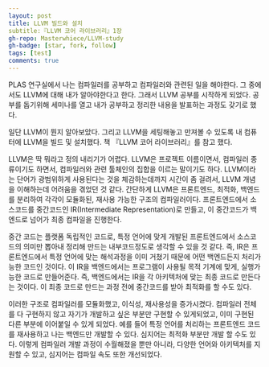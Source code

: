 ```yaml
---
layout: post
title: LLVM 빌드와 설치
subtitle:『LLVM 코어 라이브러리』1장
gh-repo: Masterwhiece/LLVM-study
gh-badge: [star, fork, follow]
tags: [test]
comments: true
---
```


PLAS 연구실에서 나는 컴파일러를 공부하고 컴파일러와 관련된 일을 해야한다. 그 중에서도 LLVM에 대해 내가 알아야한다고 한다. 그래서 LLVM 공부를 시작하게 되었다. 공부를 돕기위해 세미나를 열고 내가 공부하고 정리한 내용을 발표하는 과정도 갖기로 했다.

일단 LLVM이 뭔지 알아보았다. 그리고 LLVM을 세팅해놓고 만져볼 수 있도록 내 컴퓨터에 LLVM을 빌드 및 설치했다. 책 『LLVM 코어 라이브러리』를 참고 했다.

LLVM은 딱 뭐라고 정의 내리기가 어렵다. LLVM은 프로젝트 이름이면서, 컴파일러 종류이기도 하면서, 컴파일러와 관련 툴체인의 집합을 이르는 말이기도 하다. LLVM이라는 단어가 광범위하게 사용된다는 것을 체감하는데까지 시간이 좀 걸려서, LLVM 개념을 이해하는데 어려움을 겪었던 것 같다.
간단하게 LLVM은 프론트엔드, 최적화, 백엔드를 분리하여 각각이 모듈화된, 재사용 가능한 구조의 컴파일러이다. 프론트엔드에서 소스코드를 중간코드인 IR(Intermediate Representation)로 만들고, 이 중간코드가 백엔드로 넘어가 최종 컴파일을 진행한다.

중간 코드는 플랫폼 독립적인 코드로, 특정 언어에 맞게 개발된 프론트엔드에서 소스코드의 의미만 뽑아내 정리해 만드는 내부코드정도로 생각할 수 있을 것 같다. 즉, IR은 프론트엔드에서 특정 언어에 맞는 해석과정을 이미 거쳤기 때문에 어떤 백엔드든지 처리가능한 코드인 것이다.
이 IR을 백엔드에서는 프로그램이 사용될 목적 기계에 맞게, 실행가능한 코드로 만들어준다. 즉, 백엔드에서는 IR을 각 아키텍처에 맞는 최종 코드로 만든다는 것이다. 이 최종 코드로 만드는 과정 전에 중간코드를 받아 최적화를 할 수도 있다.

이러한 구조로 컴파일러를 모듈화했고, 이식성, 재사용성을 증가시켰다. 컴파일러 전체를 다 구현하지 않고 자기가 개발하고 싶은 부분만 구현할 수 있게되었고, 이미 구현된 다른 부분에 이어붙일 수 있게 되었다. 예를 들어 특정 언어를 처리하는 프론트엔드 코드를 재사용하고 나는 백엔드만 개발할 수 있다. 심지어는 최적화 부분만 개발 할 수도 있다. 이렇게 컴파일러 개발 과정이 수월해졌을 뿐만 아니라, 다양한 언어와 아키텍처를 지원할 수 있고, 심지어는 컴파일 속도 또한 개선되었다.
